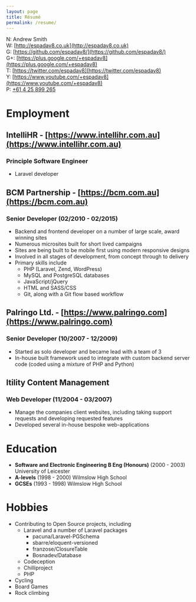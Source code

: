 ```yaml
---
layout: page
title: Résumé
permalink: /resume/
---
```


N: Andrew Smith  
W: [http://espadav8.co.uk](http://espadav8.co.uk)  
G: [https://github.com/espadav8/](https://github.com/espadav8/)  
G+: [https://plus.google.com/+espadav8](https://plus.google.com/+espadav8)  
T: [https://twitter.com/espadav8](https://twitter.com/espadav8)  
Y: [https://www.youtube.com/+espadav8](https://www.youtube.com/+espadav8)  
P: [+61 4 25 899 265](tel:+61425899265)  

# Employment

## IntelliHR - [https://www.intellihr.com.au](https://www.intellihr.com.au)

### Principle Software Engineer

* Laravel developer

## BCM Partnership - [https://bcm.com.au](https://bcm.com.au)

### Senior Developer (02/2010 - 02/2015)

* Backend and frontend developer on a number of large scale, award winning sites
* Numerous microsites built for short lived campaigns
* Sites are being built to be mobile first using modern responsive designs
* Involved in all stages of development, from concept through to delivery
* Primary skills include
  * PHP (Laravel, Zend, WordPress)
  * MySQL and PostgreSQL databases
  * JavaScript/jQuery
  * HTML and SASS/CSS
  * Git, along with a Git flow based workflow

## Palringo Ltd. - [https://www.palringo.com](https://www.palringo.com)

### Senior Developer (10/2007 - 12/2009)

* Started as solo developer and became lead with a team of 3
* In-house built framework used to integrate with custom backend server code (coded using a mixture of PHP and Python)

## Itility Content Management

### Web Developer (11/2004 - 03/2007)

* Manage the companies client websites, including taking support requests and developing requested features
* Developed several in-house bespoke web-applications

# Education

* **Software and Electronic Engineering B Eng (Honours)** (2000 - 2003) University of Leicester
* **A-levels** (1998 - 2000) Wilmslow High School
* **GCSEs** (1993 - 1998) Wilmslow High School

# Hobbies

* Contributing to Open Source projects, including
  * Laravel and a number of Laravel packages
     * pacuna/Laravel-PGSchema
     * sbarre/eloquent-versioned
     * franzose/ClosureTable
     * Bosnadev/Database
  * Codeception
  * Chilliproject
  * PHP
* Cycling
* Board Games
* Rock climbing

